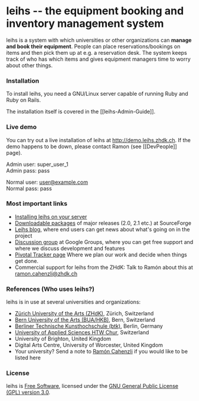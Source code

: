 # leihs -- the equipment booking and inventory management system

leihs is a system with which universities or other organizations can **manage and book their equipment**. People can place reservations/bookings on items and then pick them up at e.g. a reservation desk. The system keeps track of who has which items and gives equipment managers time to worry about other things.


### Installation

To install leihs, you need a GNU/Linux server capable of running Ruby and Ruby on Rails.

The installation itself is covered in the [[leihs-Admin-Guide]].

### Live demo

You can try out a live installation of leihs at http://demo.leihs.zhdk.ch. If the demo happens to be down, please contact Ramon (see [[DevPeople]] page).

Admin user: super_user_1  
Admin pass: pass

Normal user: user@example.com  
Normal pass: pass

### Most important links

 * [Installing leihs on your server](wiki/Help)
 * [Downloadable packages](http://www.sf.net/projects/leihs) of major releases (2.0, 2.1 etc.) at SourceForge
 * [Leihs blog](http://blog.zhdk.ch/leihs), where end users can get news about what's going on in the project
 * [Discussion group](http://groups.google.com/group/leihs) at Google Groups, where you can get free support and where we discuss development and features
 * [Pivotal Tracker page](http://www.pivotaltracker.com/projects/130496) Where we plan our work and decide when things get done.
 * Commercial support for leihs from the ZHdK: Talk to Ramón about this at ramon.cahenzli@zhdk.ch

### References (Who uses leihs?)

leihs is in use at several universities and organizations:

 * [Zürich University of the Arts (ZHdK)](http://www.zhdk.ch), Zürich, Switzerland
 * [Bern University of the Arts (BUA/HKB)](http://hkb.bfh.ch), Bern, Switzerland
 * [Berliner Technische Kunsthochschule (btk)](http://www.btk-fh.de/), Berlin, Germany
 * [University of Applied Sciences HTW Chur](http://www.fh-htwchur.ch), Switzerland
 * University of Brighton, United Kingdom
 * Digital Arts Centre, University of Worcester, United Kingdom
 * Your university? Send a note to [Ramón Cahenzli](mailto:ramon.cahenzli@zhdk.ch) if you would like to be listed here

### License

leihs is [Free Software](http://www.gnu.org/philosophy/free-sw.html), licensed under the [GNU General Public License (GPL) version 3.0](http://www.gnu.org/licenses/gpl-3.0.txt).
